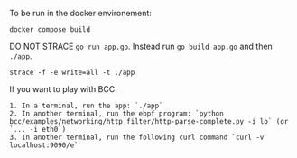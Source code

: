 To be run in the docker environement:

```
docker compose build
```

DO NOT STRACE `go run app.go`. Instead run `go build app.go` and then `./app`.
```
strace -f -e write=all -t ./app
```

If you want to play with BCC:

    1. In a terminal, run the app: `./app`
    2. In another terminal, run the ebpf program: `python bcc/examples/networking/http_filter/http-parse-complete.py -i lo` (or `... -i eth0`)
    3. In another terminal, run the following curl command `curl -v localhost:9090/e`
